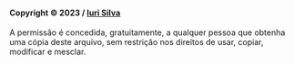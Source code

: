 #### Copyright © 2023 / [Iuri Silva](https://github.com/iuricode)

A permissão é concedida, gratuitamente, a qualquer pessoa que obtenha uma cópia deste arquivo, sem restrição nos direitos de usar, copiar, modificar e mesclar.
